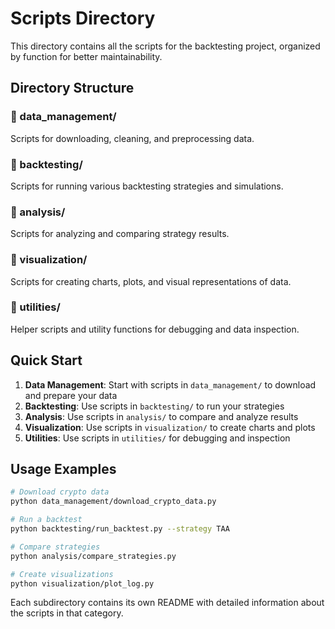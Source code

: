 # Scripts Directory

This directory contains all the scripts for the backtesting project, organized by function for better maintainability.

## Directory Structure

### 📁 data_management/
Scripts for downloading, cleaning, and preprocessing data.

### 📁 backtesting/
Scripts for running various backtesting strategies and simulations.

### 📁 analysis/
Scripts for analyzing and comparing strategy results.

### 📁 visualization/
Scripts for creating charts, plots, and visual representations of data.

### 📁 utilities/
Helper scripts and utility functions for debugging and data inspection.

## Quick Start

1. **Data Management**: Start with scripts in `data_management/` to download and prepare your data
2. **Backtesting**: Use scripts in `backtesting/` to run your strategies
3. **Analysis**: Use scripts in `analysis/` to compare and analyze results
4. **Visualization**: Use scripts in `visualization/` to create charts and plots
5. **Utilities**: Use scripts in `utilities/` for debugging and inspection

## Usage Examples

```bash
# Download crypto data
python data_management/download_crypto_data.py

# Run a backtest
python backtesting/run_backtest.py --strategy TAA

# Compare strategies
python analysis/compare_strategies.py

# Create visualizations
python visualization/plot_log.py
```

Each subdirectory contains its own README with detailed information about the scripts in that category. 